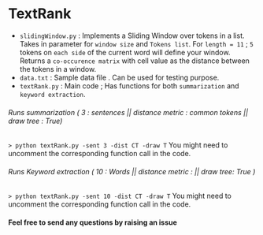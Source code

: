 # TextRank

* `slidingWindow.py`  :  Implements a Sliding Window over tokens in a list. Takes in parameter for `window size` and `Tokens list`. For `length = 11` ; `5`  tokens on `each side` of the current word will define your window. Returns a `co-occurence matrix` with cell value as the distance between the tokens in a window.
* `data.txt`  :  Sample data file . Can be used for testing purpose.
* `textRank.py`  : Main code ; Has functions for both `summarization` and `keyword extraction`.

###### Runs summarization ( 3 : sentences  || distance metric : common tokens || draw tree : True)
`> python textRank.py -sent 3 -dist CT -draw T`
You might need to uncomment the corresponding function call in the code.
###### Runs Keyword extraction ( 10 : Words  || distance metric :   || draw tree: True ) 
`> python textRank.py -sent 10 -dist CT -draw T` You might need to uncomment the corresponding function call in the code.


#### Feel free to send any questions by raising an issue

